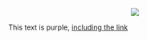 <p align="center">
<img src="https://miro.medium.com/max/276/1*7QwRdAxb9Q8wejjQJiFJsQ.png" >
</p>


<div class="text-purple h1">
  This text is purple, <a href="#" class="text-inherit">including the link</a>
</div>


